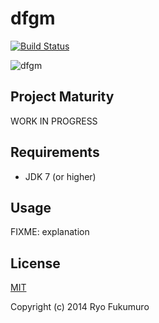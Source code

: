 # dfgm

[![Build Status](https://travis-ci.org/Drone-Fighter/dfgm.svg)](https://travis-ci.org/Drone-Fighter/dfgm)

![dfgm](https://cloud.githubusercontent.com/assets/857162/5755511/b2967a62-9ce8-11e4-90fb-d497c1b29831.gif)

## Project Maturity

WORK IN PROGRESS

## Requirements

* JDK 7 (or higher)

## Usage

FIXME: explanation

## License

[MIT](http://opensource.org/licenses/MIT)

Copyright (c) 2014 Ryo Fukumuro
